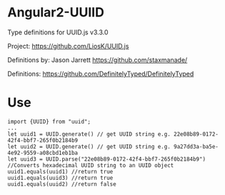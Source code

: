 # Angular2-UUIID

Type definitions for UUID.js v3.3.0

Project: https://github.com/LiosK/UUID.js

Definitions by: Jason Jarrett <https://github.com/staxmanade/>

Definitions: https://github.com/DefinitelyTyped/DefinitelyTyped

# Use
```
import {UUID} from "uuid";
...
let uuid1 = UUID.generate() // get UUID string e.g. 22e08b89-0172-42f4-bbf7-265f0b2184b9
let uuid2 = UUID.generate() // get UUID string e.g. 9a27dd3a-ba5e-4e92-9559-a08cbd1eb1ba
let uuid3 = UUID.parse("22e08b89-0172-42f4-bbf7-265f0b2184b9")  //Converts hexadecimal UUID string to an UUID object
uuid1.equals(uuid1) //return true
uuid1.equals(uuid3) //return true
uuid1.equals(uuid2) //return false
```